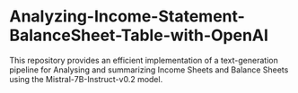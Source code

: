 # Analyzing-Income-Statement-BalanceSheet-Table-with-OpenAI
 This repository provides an efficient implementation of a text-generation pipeline for Analysing and summarizing Income Sheets and Balance Sheets using the Mistral-7B-Instruct-v0.2 model.
